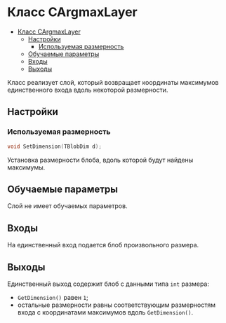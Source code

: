 # Класс CArgmaxLayer

<!-- TOC -->

- [Класс CArgmaxLayer](#класс-cargmaxlayer)
    - [Настройки](#настройки)
        - [Используемая размерность](#используемая-размерность)
    - [Обучаемые параметры](#обучаемые-параметры)
    - [Входы](#входы)
    - [Выходы](#выходы)

<!-- /TOC -->

Класс реализует слой, который возвращает координаты максимумов единственного входа вдоль некоторой размерности.

## Настройки

### Используемая размерность

```c++
void SetDimension(TBlobDim d);
```

Установка размерности блоба, вдоль которой будут найдены максимумы.

## Обучаемые параметры

Слой не имеет обучаемых параметров.

## Входы

На единственный вход подается блоб произвольного размера.

## Выходы

Единственный выход содержит блоб с данными типа `int` размера:

- `GetDimension()` равен `1`;
- остальные размерности равны соответствующим размерностям входа с координатами максимумов вдоль `GetDimension()`.
